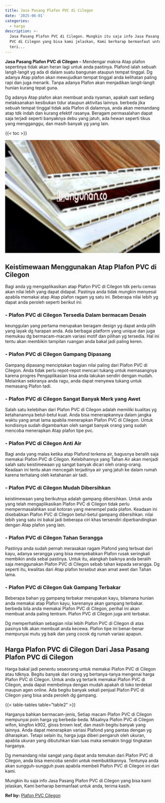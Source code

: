 ```yaml
---
title: Jasa Pasang Plafon PVC di Cilegon
date: '2025-06-01'
categories:
  - harga
description: >-
  Jasa Pasang Plafon PVC di Cilegon. Mungkin itu saja info Jasa Pasang Plafon
  PVC di Cilegon yang bisa kami jelaskan, Kami berharap bermanfaat untuk anda,
  teri...
---
```


**Jasa Pasang Plafon PVC di Cilegon** – Mendengar makna Atap plafon sepertinya tidak akan heran lagi untuk anda pastinya. Plafond ialah sebuah langit-langit yg ada di dalam suatu bangunan ataupun tempat tinggal. Dg adanya Atap plafon akan mewujudkan tempat tinggal anda kelihatan paling rapi dan juga menarik. Tanpa adanya Plafon akan menjadikan langit-langit hunian kurang tepat guna.

Dg adanya Atap plafon akan membuat anda nyaman, apakah saat sedang melaksanakan kesibukan tidur ataupun aktivitas lainnya. berbeda jika sebuah tempat tinggal tidak ada Plafon di dalamnya, anda akan memandang atap tdk indah dan kurang efektif rasanya. Beragam permasalahan dapat saja terjadi seperti banyaknya debu yang jatuh, ada hewan seperti tikus yang mengganggu, dan masih banyak yg yang lain.

{{< toc >}}

![Jasa Pasang Plafon PVC di Cilegon](/images/flafond-pvc-murah12.png)

## Keistimewaan Menggunakan Atap Plafon PVC di Cilegon

Bagi anda yg mengaplikasikan atap Plafon PVC di Cilegon tdk perlu cemas akan nilai lebih yang dapat didapat. Pastinya anda tidak mungkin menyesal apabila memakai atap Atap plafon ragam yg satu ini. Beberapa nilai lebih yg dapat anda peroleh seperti berikut ini:

### \- Plafon PVC di Cilegon Tersedia Dalam bermacam Desain

keunggulan yang pertama merupakan beragam design yg dapat anda pilih yang layak dg harapan anda. Ada berbagai platform yang unique dan juga memukau dg bermacam-macam variasi motif dan pilihan yg tersedia. Hal ini tentu akan membikin tampilan ruangan anda bakal jadi paling keren.

### \- Plafon PVC di Cilegon Gampang Dipasang

Gampang dipasang menciptakan bagian nilai paling dari Plafon PVC di Cilegon. Anda tidak perlu repot-repot mencari tukang untuk memasangnya karena progres Pengaplikasian bisa anda lakukan sendiri dengan mudah. Melainkan sekiranya anda ragu, anda dapat menyewa tukang untuk memasang Plafon tadi.

### \- Plafon PVC di Cilegon Sangat Banyak Merk yang Awet

Salah satu kelebihan dari Plafon PVC di Cilegon adalah memiliki kualitas yg ketahanannya betul-betul kuat. Anda bisa menerapkannya dalam jangka waktu yang amat lama apabila menerapkan Plafon PVC di Cilegon. Untuk kondisinya sudah digambarkan oleh sangat banyak orang yang sudah mencoba menerapkan Atap plafon tipe pvc.

### \- Plafon PVC di Cilegon Anti Air

Bagi anda yang malas ketika atap Plafond terkena air, bagusnya beralih saja memakai Plafon PVC di Cilegon. Kelebihannya yang Tahan Air akan menjadi salah satu keistimewaan yg sangat banyak dicari oleh orang-orang. Keadaan ini tentu akan mencegah terjadinya air yang jatuh ke dalam rumah karena terhalang oleh ketahanan air tadi.

### \- Plafon PVC di Cilegon Mudah Dibersihkan

keistimewaan yang berikutnya adalah gampang dibersihkan. Untuk anda yang telah mengaplikasikan Plafon PVC di Cilegon tidak perlu mempermasalahkan soal kotoran yang menempel pada plafon. Keadaan ini disebabkan Plafon PVC di Cilegon betul-betul gampang dibersihkan. nilai lebih yang satu ini bakal jadi beberapa ciri khas tersendiri diperbandingkan dengan Atap plafon yang lain.

### \- Plafon PVC di Cilegon Tahan Serangga

Pastinya anda sudah pernah merasakan ragam Plafond yang terbuat dari kayu, adanya serangga yang bisa menyebabkan Plafon rusak seringkali membikin anda sebal pastinya. Untuk itu, alangkah baiknya anda beralih saja menggunakan Plafon PVC di Cilegon sebab tahan kepada serangga. Dg seperti itu, kwalitas dari Atap plafon tersebut akan amat awet dan Tahan lama.

### \- Plafon PVC di Cilegon Gak Gampang Terbakar

Beberapa bahan yg gampang terbakar merupakan kayu, bilamana hunian anda memakai atap Plafon kayu, karenanya akan gampang terbakar. berbeda bila anda memakai Plafon PVC di Cilegon, perihal ini akan membuat anda paling tentram. Plafon PVC di Cilegon juga anti terbakar.

Dg memperhatikan sebagian nilai lebih Plafon PVC di Cilegon di atas pasinya tdk akan membuat anda kecewa. Plafon tipe ini benar-benar mempunyai mutu yg baik dan yang cocok dg rumah variasi apapun.

## Harga Plafon PVC di Cilegon Dari Jasa Pasang Plafon PVC di Cilegon

Harga bakal jadi penentu seseorang untuk memakai Plafon PVC di Cilegon atau tdknya. Begitu banyak dari orang yg bertanya-tanya mengenai harga Plafon PVC di Cilegon. Untuk anda yg tertarik memakai Plafon PVC di Cilegon, anda dapat membelinya dengan mudah apakah di toko terdekat maupun agen online. Ada begitu banyak sekali penjual Plafon PVC di Cilegon yang bisa anda peroleh dg gampang.

{{< table-tables table="table2" >}}

Harganya bahkan bermacam-jenis, Setiap macam Plafon PVC di Cilegon mempunyai poin harga yg berbeda-beda. Misalnya Plafon PVC di Cilegon wifon, kingfon k902, gloss brown leaf, dan masih begitu banyak yang lainnya. Anda dapat menerapkan variasi Plafond yang pantas dengan yg diharapkan. Tetapi selain itu, harga juga diberi pengaruh oleh ukuran, apabila ukuran yang dibutuhkan kian luas maka semakin tinggi tingkatan harganya.

Dg memandang nilai sangat yang dapat anda temukan dari Plafon PVC di Cilegon, anda bisa mencoba sendiri untuk membuktikannya. Tentunya anda akan sungguh-sungguh puas apabila membeli Plafon PVC di Cilegon ini dari kami.

Mungkin itu saja info Jasa Pasang Plafon PVC di Cilegon yang bisa kami jelaskan, Kami berharap bermanfaat untuk anda, terima kasih.

**Ref by:** [Plafon PVC Cilegon](https://id.wikipedia.org/wiki/Plafon)
